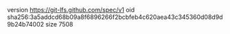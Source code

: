 version https://git-lfs.github.com/spec/v1
oid sha256:3a5addcd68b09a8f6896266f2bcbfeb4c620aea43c345360d08d9d9b24b74002
size 7508
